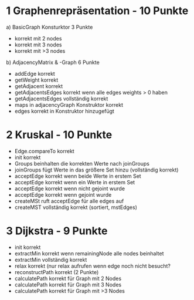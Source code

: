 # 1 Graphenrepräsentation - 10 Punkte

a) BasicGraph Konsturktor 3 Punkte
- korrekt mit 2 nodes
- korrekt mit 3 nodes
- korrekt mit >3 nodes

b) AdjacencyMatrix & -Graph 6 Punkte
- addEdge korrekt
- getWeight korrekt
- getAdjacent korrekt
- getAdjacentsEdges korrekt wenn alle edges weights > 0 haben
- getAdjacentsEdges vollständig korrekt
- maps in adjacencyGraph Konstruktor korrekt
- edges korrekt in Konstruktor hinzugefügt


# 2 Kruskal - 10 Punkte

- Edge.compareTo korrekt
- init korrekt
- Groups beinhalten die korrekten Werte nach joinGroups
- joinGroups fügt Werte in das größere Set hinzu (vollständig korrekt)
- acceptEdge korrekt wenn beide Werte in erstem Set
- acceptEdge korrekt wenn ein Werte in erstem Set
- acceptEdge korrekt wenn nicht gejoint wurde
- acceptEdge korrekt wenn gejoint wurde
- createMSt ruft acceptEdge für alle edges auf
- createMST vollständig korrekt (sortiert, mstEdges)

# 3 Dijkstra - 9 Punkte

- init korrekt
- extractMin korrekt wenn remainingNode alle nodes beinhaltet
- extractMin vollständig korrekt
- relax korrekt (nur relax aufrufen wenn edge noch nicht besucht?
- reconstructPath korrekt (2 Punkte)
- calculatePath korrekt für Graph mit 2 Nodes
- calculatePath korrekt für Graph mit 3 Nodes
- calculatePath korrekt für Graph mit >3 Nodes
